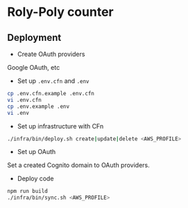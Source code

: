 # Roly-Poly counter

## Deployment

- Create OAuth providers

Google OAuth, etc

- Set up `.env.cfn` and `.env`

```bash
cp .env.cfn.example .env.cfn
vi .env.cfn
cp .env.example .env
vi .env
```

- Set up infrastructure with CFn

```bash
./infra/bin/deploy.sh create|update|delete <AWS_PROFILE>
```

- Set up OAuth

Set a created Cognito domain to OAuth providers.

- Deploy code

```bash
npm run build
./infra/bin/sync.sh <AWS_PROFILE>
```
